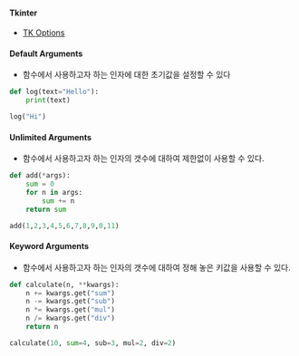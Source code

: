 #### Tkinter

- [TK Options](https://www.tcl-lang.org/man/tcl8.6.13/TkCmd/contents.htm)

#### Default Arguments

- 함수에서 사용하고자 하는 인자에 대한 초기값을 설정할 수 있다

```python
def log(text="Hello"):
    print(text)

log("Hi")
```

#### Unlimited Arguments

- 함수에서 사용하고자 하는 인자의 갯수에 대하여 제한없이 사용할 수 있다.

```python
def add(*args):
    sum = 0
    for n in args:
        sum += n
    return sum

add(1,2,3,4,5,6,7,8,9,0,11)
```

#### Keyword Arguments

- 함수에서 사용하고자 하는 인자의 갯수에 대하여 정해 놓은 키값을 사용할 수 있다.

```python
def calculate(n, **kwargs):
    n += kwargs.get("sum")
    n -= kwargs.get("sub")
    n *= kwargs.get("mul")
    n /= kwargs.get("div")
    return n

calculate(10, sum=4, sub=3, mul=2, div=2)
```